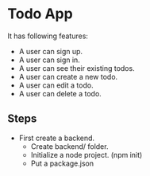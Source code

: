 # Todo App
It has following features:
- A user can sign up.
- A user can sign in.
- A user can see their existing todos.
- A user can create a new todo.
- A user can edit a todo.
- A user can delete a todo.

## Steps
- First create a backend. 
    - Create backend/ folder.
    - Initialize a node project. (npm init)
    - Put a package.json 